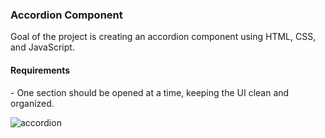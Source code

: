 <h3>Accordion Component</h3>

<p>Goal of the project is creating an accordion component using HTML, CSS, and JavaScript.</p>

<h4>Requirements</h4>
- One section should be opened at a time, keeping the UI clean and organized.
<br>

![accordion](https://github.com/user-attachments/assets/c8f2d89c-ca2a-4daa-864a-e957edc45047)
